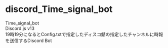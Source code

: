 # discord_Time_signal_bot
Time_signal_bot
<br>
Discord.js v13
<br>
19時19分になるとConfig.txtで指定したディスコ鯖の指定したチャンネルに時報を送信するDiscord Bot
